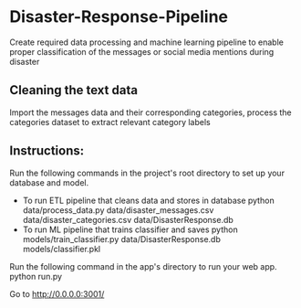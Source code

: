 # Disaster-Response-Pipeline
Create required data processing and machine learning pipeline to enable proper classification of the messages or social media mentions during disaster

## Cleaning the text data
Import the messages data and their corresponding categories, process the categories dataset to extract relevant category labels

## Instructions:
Run the following commands in the project's root directory to set up your database and model.

 - To run ETL pipeline that cleans data and stores in database 
    python data/process_data.py data/disaster_messages.csv data/disaster_categories.csv data/DisasterResponse.db
 - To run ML pipeline that trains classifier and saves 
    python models/train_classifier.py data/DisasterResponse.db models/classifier.pkl

Run the following command in the app's directory to run your web app. 
    python run.py

Go to http://0.0.0.0:3001/
